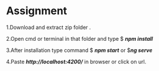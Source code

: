 # Assignment

1.Download and extract zip folder .

2.Open cmd or terminal in that folder and type     $ ***npm install***

3.After installation type command  $ ***npm start***  or $***ng serve***

4.Paste ***http://localhost:4200/*** in browser or click on url.
